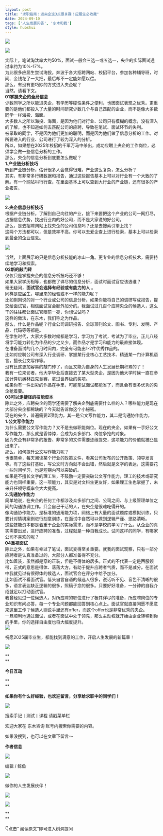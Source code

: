 ```yaml
---
layout: post
title: "求职指南：进央企这3点很关键！应届生必收藏"
date: 2024-09-10
tags: ['人生发展问答', '东木和我']
style: huoshui
---
```


![](/assets/post_images/2024-09-10-17319182615330.3342712900718192.jpeg)



![](/assets/post_images/2024-09-10-17319182614230.5267255905415282.jpeg)

实际上，笔试淘汰率大约50%，面试一般会三选一或五选一，央企的实际面试通过率约为10%-17%。  
为此很多应届生尝试海投，奔波于各大招聘网站、校招平台，参加各种辅导班，时间、金钱花了一大把，最后却不一定能如愿以偿。  
那么，有没有更巧妙的方式进入央企呢？  
当然，请看下文。  
**01掌握央企的全局信息**  
少数同学之所以能进央企，有学历等硬性条件之便利，也因面试表现之优秀。更重要的是他们都投入了大量的时间研究少数几个与自己匹配的企业，而不是像大多数同学一样海投、海面。  
大多数人之所以海投、海面，是因为他们对行业、公司只有模糊的概念，没有深入的了解，也不知道如何去匹配公司的应聘，导致在笔试、面试环节的失利。  
被录取的同学，不是因为他们更加的聪明，而是因为他们做了信息分析的工作。对所要进入的行业、公司进行了较为深入的分析。  
所以，如果想在2025年校招的千军万马中杀出，成功应聘上央企的工作岗位，必须学会做一些信息分析的工作。  
那么，央企的信息分析到底要怎么做呢？  
**1.产业链分析技巧**  
听到产业链分析，估计很多人会觉得很难，产业这么复杂，怎么分析？  
其实，有非常多行研数据和报告，通过这些报告基本上可以对行业有一个大致的了解。有一个网站叫行行查，在里面基本上可以查到大行业的产业链，还有很多的产业报告。  

![](/assets/post_images/2024-09-10-17319182617590.905997940554822.png)

**2.央企信息分析技巧**  
根据产业链分析，了解到自己向往的产业，接下来要把这个产业的公司一网打尽，占据信息优势，找出行业内的好公司，而不是大家说的好公司。  
那么，是去招聘网站上找央企的公司信息吗？还是去搜索引擎上找？  
这两个方法都可以，但是效率不高。你可以去爱企查上进行检索，基本上可以检索到最全的企业信息。  

![](/assets/post_images/2024-09-10-17319182617470.0849530177184421.png)

当然，上面展示的只是信息分析技能的冰山一角。更专业的信息分析技术，需要持续地学习和探索。  
**02新的敲门砖**  
仅仅只是掌握央企的信息分析技巧还不够！  
如果大家学历相等，也都做了详尽的信息分析，面试时面试官应该选谁？  
毫无疑问，**面试官会选择有经验或有能力的人** 。  
同样是应届生，哪里来的经验或不一样的能力呢？  
比如刚刚说的对一个行业或公司的信息分析，如果你能将自己的调研写成报告，提交给面试官，相信面试官会额外加分的。我面试过几百个应聘央企的候选人，这么干的往往都让面试官眼前一亮，你想试试吗？  
这样的做法，在东木，我们称之为作品。  
那么，什么是作品呢？行业公司调研报告、全球顶刊论文、图书、专利、发明、产品、代码等等都是。  
在学生时代，大家大多数时候都是学习，学习为了考试，考试为了毕业，正儿八经将学习能力转化为作品的少之又少。而作品才是学习和能力的最直接体现。  
在准备面试的几个月时间内，完全有可能出1-2件优秀作品的。  
比如对应聘公司有深入行业调研、掌握某行业核心工艺技术、精通某一门计算机语言，擅长公文写作等。  
没有比这更加容易的敲门砖了，而且又能为自身的人生发展长期积累的了！  
我有一位来访者，他大学毕业后直接去了某大型央企，是因为他大学时候一直在参加计算机奥林匹克竞赛，拿过世界级的奖项。  
如果你有一件出彩的作品在手里，可能笔试面试都能省了，而且会有很多优秀的央企抢着要。  
**03可以走捷径的技能资本**  
除此之外，应聘央企的同学还需要了解央企到底需要什么样的人？哪些能力是现在大部分央企都稀缺的？今天就告诉你这个小秘密。  
现在的央企，普遍需要2项能力。其一是公文写作能力，其二是沟通协作能力。  
**1.公文写作能力**  
为什么需要公文写作能力？又不是去做职能岗位。现在的央企，如果有一手好公文写作能力，那么就是香饽饽，会成为众多部门、岗位争抢的对象。  
因为央企有非常多的报告、非常多的文件需要逐级提交，这项能力的价值就被凸显出来了。  
那么，如何提升公文写作能力呢？  
也很简单，每天阅读某个行业的政策文件，看某公司发布的公开政策、领导发言等。有了这些打基础，写公文时方向就不会出错，然后就是文字的表达，这需要花一些时间学习，也是短期内可以突破的。  
如果是不擅长文字的理工生，不鼓励一定要突破公文写作能力，理工的技术或研究能力也同样重要。这一项能力，其实是对文科生更友好，如果理工生也掌握了，未来升任领导概率会大大提高。  
**2.沟通协作能力**  
简单地说，在央企的任何工作都涉及众多部门之间、公司之间、与上级管理单位之间的沟通协调工作。只会自己干活的人，在央企是很难吃得开的。  
像沟通协作能力，是标准的通用能力项，网络上有大量的面试题库或模拟训练，只要针对情境案例进行刻意训练，在面试中自然可以做到逻辑严谨、思路清晰。  
这些技能资本都是着重于企业的实际需求，而不是学校的学习了什么。从企业的真实需要出发，进行应聘的准备，过程就是一种自我成长。试问这样的同学，有哪家公司不喜欢的呢？  
**04重视面试**  
除此之外，如果有幸过了笔试，面试变得至关重要。就我的面试观察，只有一部分应聘者是认真准备过的，大部分人都准备得不充分。  
比如着装，虽然都是穿的正装，但是不得体的居多。正式的不代表一定是西服领带，正式的意思是得体、落落大方，有助于提升应聘者气质，而不是减分。在面试中我就见过有很得体的候选人，面试官会在评分中给予加分。  
比如面试不看面试官。低头自言自语的候选人很多，说话听不见、音色不清晰的很多，语言表达缺乏逻辑的很多，照稿子念的很多。只要好好准备，一分钟的自我介绍就足以打动面试官。  
我曾经见过一位候选人，对所应聘的职位进行了极其详尽的准备，所应聘岗位的专业知识有问必答，每一个专业问题都能回答到核心点上。面试官就直接问愿不愿意来这里工作？候选人则说手里还有offer，而这个offer也是非常优秀的央企。  
一旦顺利地通过面试，或者在面试中处于领先，那么主动权就开始由企业转移到你的手里，你的选择自由度也将大幅度提升。  
![](/assets/post_images/2024-09-10-17319182615640.37559006376914716.jpeg)

祝愿2025届毕业生，都能找到满意的工作，开启人生发展的新篇章！

  

![](/assets/post_images/2024-09-10-17319182613980.45247104789590176.png)

**  
**

**今日互动**

**  
**

**如果你有什么好经验，也欢迎留言，分享给求职中的同学们！**

![](/assets/post_images/2024-09-10-17319182613970.7901330489460907.png)

搜索手记丨测试丨课程 请戳菜单栏

欢迎大家在 东木咨询 账号内搜索你需要的内容。

如果没搜到，也可以在文章下留言～

  

**作者信息**

![](/assets/post_images/2024-09-10-17319182614050.40693358268939095.png)

编辑 / 鲸鱼

![](/assets/post_images/2024-09-10-17319182615160.5662855496699437.webp)

做你的人生发展伙伴！

  

[![](/assets/post_images/2024-09-10-17319182620260.36977442213162903.png)](http://mp.weixin.qq.com/s?__biz=MzkyNTY0NTMzNQ==&mid=2247489038&idx=2&sn=175e4b053a335b47b340e3d8c919d5e3&chksm=c1c23976f6b5b06013d7c305de12a849b53d21f2d107e2bbe010b12ede3921e0b1acab754d8c&scene=21#wechat_redirect)  

![](/assets/post_images/2024-09-10-17319182615250.0782209644842935.webp)

**  
**

👇点击“ 阅读原文”即可进入树洞提问